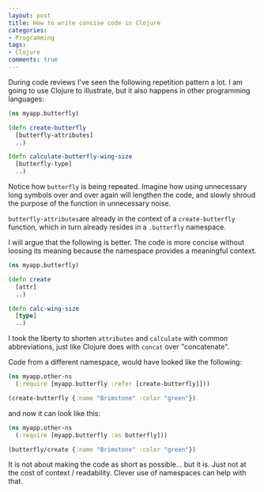 ```yaml
---
layout: post
title: How to write concise code in Clojure
categories:
- Programming
tags:
- Clojure
comments: true
---
```


During code reviews I've seen the following repetition pattern a lot. I am going
to use Clojure to illustrate, but it also happens in other programming
languages:

```clojure
(ns myapp.butterfly)

(defn create-butterfly
  [butterfly-attributes]
  ..)

(defn calculate-butterfly-wing-size
  [butterfly-type]
  ..)
```

Notice how `butterfly` is being repeated. Imagine how using unnecessary long
symbols over and over again will lengthen the code, and slowly shroud the
purpose of the function in unnecessary noise.

`butterfly-attributes`are already in the context of a `create-butterfly`
function, which in turn already resides in a `.butterfly` namespace.

I will argue that the following is better. The code is more concise without
loosing its meaning because the namespace provides a meaningful context.

```clojure
(ns myapp.butterfly)

(defn create
  [attr]
  ..)

(defn calc-wing-size
  [type]
  ..)
```

I took the liberty to shorten `attributes` and `calculate` with common
abbreviations, just like Clojure does with `concat` over "concatenate".

Code from a different namespace, would have looked like the following:

```clojure
(ns myapp.other-ns
  (:require [myapp.butterfly :refer [create-butterfly]]))

(create-butterfly {:name "Brimstone" :color "green"})
```

and now it can look like this:

```clojure
(ns myapp.other-ns
  (:require [myapp.butterfly :as butterfly]))

(butterfly/create {:name "Brimstone" :color "green"})
```

It is not about making the code as short as possible... but it is. Just not at
the cost of context / readability. Clever use of namespaces can help with that.
